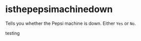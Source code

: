 # isthepepsimachinedown

Tells you whether the Pepsi machine is down. Either `Yes` or `No`.

testing
